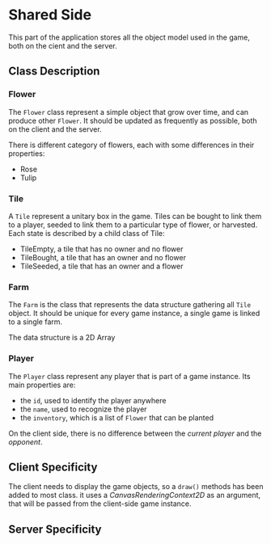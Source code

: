 # Shared Side

This part of the application stores all the object model used in the game, both on the cient and the server.


## Class Description

### Flower

The `Flower` class represent a simple object that grow over time, and can produce other `Flower`. It should be updated as frequently as possible, both on the client and the server.

There is different category of flowers, each with some differences in their properties:
 + Rose
 + Tulip


### Tile
A `Tile` represent a unitary box in the game. Tiles can be bought to link them to a player, seeded to link them to a particular type of flower, or harvested. Each state is described by a child class of Tile:

 + TileEmpty, a tile that has no owner and no flower
 + TileBought, a tile that has an owner and no flower
 + TileSeeded, a tile that has an owner and a flower

### Farm
The `Farm` is the class that represents the data structure gathering all `Tile` object. It should be unique for every game instance, a single game is linked to a single farm.

The data structure is a 2D Array
### Player

The `Player` class represent any player that is part of a game instance. Its main properties are:
 + the `id`, used to identify the player anywhere
 + the `name`, used to recognize the player
 + the `inventory`, which is a list of `Flower` that can be planted

On the client side, there is no difference between the *current player* and the *opponent*.


## Client Specificity

The client needs to display the game objects, so a `draw()` methods has been added to most class. it uses a *CanvasRenderingContext2D* as an argument, that will be passed from the client-side game instance.


## Server Specificity
